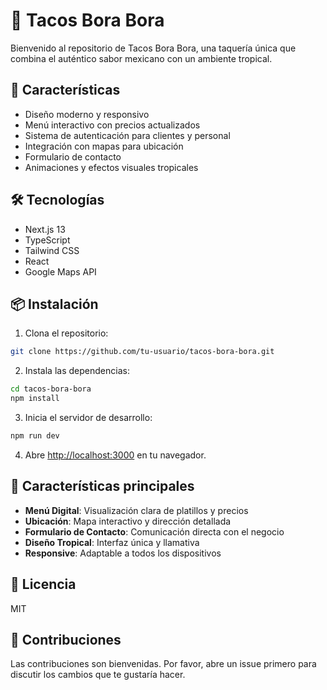 # 🌴 Tacos Bora Bora

Bienvenido al repositorio de Tacos Bora Bora, una taquería única que combina el auténtico sabor mexicano con un ambiente tropical.

<!-- Trigger Vercel Deployment -->

## 🚀 Características

- Diseño moderno y responsivo
- Menú interactivo con precios actualizados
- Sistema de autenticación para clientes y personal
- Integración con mapas para ubicación
- Formulario de contacto
- Animaciones y efectos visuales tropicales

## 🛠️ Tecnologías

- Next.js 13
- TypeScript
- Tailwind CSS
- React
- Google Maps API

## 📦 Instalación

1. Clona el repositorio:
```bash
git clone https://github.com/tu-usuario/tacos-bora-bora.git
```

2. Instala las dependencias:
```bash
cd tacos-bora-bora
npm install
```

3. Inicia el servidor de desarrollo:
```bash
npm run dev
```

4. Abre [http://localhost:3000](http://localhost:3000) en tu navegador.

## 🌟 Características principales

- **Menú Digital**: Visualización clara de platillos y precios
- **Ubicación**: Mapa interactivo y dirección detallada
- **Formulario de Contacto**: Comunicación directa con el negocio
- **Diseño Tropical**: Interfaz única y llamativa
- **Responsive**: Adaptable a todos los dispositivos

## 📝 Licencia

MIT

## 🤝 Contribuciones

Las contribuciones son bienvenidas. Por favor, abre un issue primero para discutir los cambios que te gustaría hacer.
